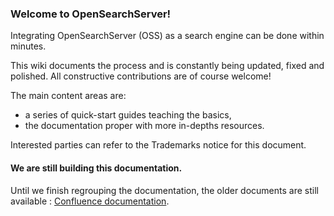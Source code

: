 ### Welcome to OpenSearchServer!

Integrating OpenSearchServer (OSS) as a search engine can be done within minutes.

This wiki documents the process and is constantly being updated, fixed and polished. All constructive contributions are of course welcome!

The main content areas are:
* a series of quick-start guides teaching the basics,
* the documentation proper with more in-depths resources.

Interested parties can refer to the Trademarks notice for this document.

#### We are still building this documentation.

Until we finish regrouping the documentation, the older documents are still available : [Confluence documentation](http://www.open-search-server.com/confluence/display/EN/Home/).